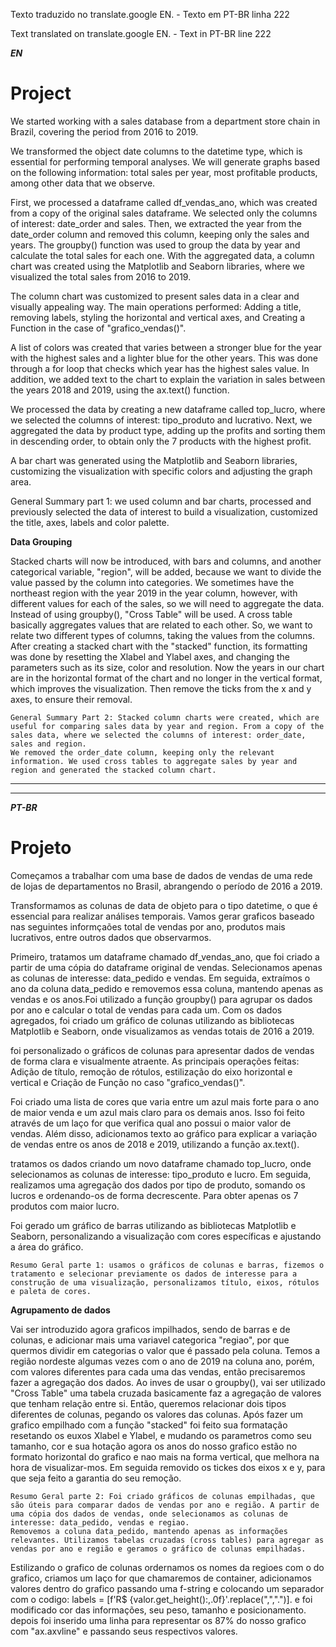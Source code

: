 Texto traduzido no translate.google EN. - Texto em PT-BR linha 222

Text translated on translate.google EN. - Text in PT-BR line 222



***EN***


# Project

We started working with a sales database from a department store chain in Brazil, covering the period from 2016 to 2019.

We transformed the object date columns to the datetime type, which is essential for performing temporal analyses. We will generate graphs based on the following information: total sales per year, most profitable products, among other data that we observe.

First, we processed a dataframe called df_vendas_ano, which was created from a copy of the original sales dataframe. We selected only the columns of interest: date_order and sales. Then, we extracted the year from the date_order column and removed this column, keeping only the sales and years. The groupby() function was used to group the data by year and calculate the total sales for each one. With the aggregated data, a column chart was created using the Matplotlib and Seaborn libraries, where we visualized the total sales from 2016 to 2019.

The column chart was customized to present sales data in a clear and visually appealing way. The main operations performed: Adding a title, removing labels, styling the horizontal and vertical axes, and Creating a Function in the case of "grafico_vendas()".

A list of colors was created that varies between a stronger blue for the year with the highest sales and a lighter blue for the other years. This was done through a for loop that checks which year has the highest sales value. In addition, we added text to the chart to explain the variation in sales between the years 2018 and 2019, using the ax.text() function.

We processed the data by creating a new dataframe called top_lucro, where we selected the columns of interest: tipo_produto and lucrativo. Next, we aggregated the data by product type, adding up the profits and sorting them in descending order, to obtain only the 7 products with the highest profit.

A bar chart was generated using the Matplotlib and Seaborn libraries, customizing the visualization with specific colors and adjusting the graph area.

General Summary part 1: we used column and bar charts, processed and previously selected the data of interest to build a visualization, customized the title, axes, labels and color palette.


**Data Grouping**

Stacked charts will now be introduced, with bars and columns, and another categorical variable, "region", will be added, because we want to divide the value passed by the column into categories. We sometimes have the northeast region with the year 2019 in the year column, however, with different values ​​for each of the sales, so we will need to aggregate the data. Instead of using groupby(), "Cross Table" will be used. A cross table basically aggregates values ​​that are related to each other. So, we want to relate two different types of columns, taking the values ​​from the columns.
After creating a stacked chart with the "stacked" function, its formatting was done by resetting the Xlabel and Ylabel axes, and changing the parameters such as its size, color and resolution. Now the years in our chart are in the horizontal format of the chart and no longer in the vertical format, which improves the visualization. Then remove the ticks from the x and y axes, to ensure their removal.

    General Summary Part 2: Stacked column charts were created, which are useful for comparing sales data by year and region. From a copy of the sales data, where we selected the columns of interest: order_date, sales and region.
    We removed the order_date column, keeping only the relevant information. We used cross tables to aggregate sales by year and region and generated the stacked column chart.





---
---
***PT-BR***

# Projeto

Começamos a trabalhar com uma base de dados de vendas de uma rede de lojas de departamentos no Brasil, abrangendo o período de 2016 a 2019.


Transformamos as colunas de data de objeto para o tipo datetime, o que é essencial para realizar análises temporais. Vamos gerar graficos baseado nas seguintes informçaões total de vendas por ano, produtos mais lucrativos, entre outros dados que observarmos.

Primeiro, tratamos um dataframe chamado df_vendas_ano, que foi criado a partir de uma cópia do dataframe original de vendas. Selecionamos apenas as colunas de interesse: data_pedido e vendas. Em seguida, extraímos o ano da coluna data_pedido e removemos essa coluna, mantendo apenas as vendas e os anos.Foi utilizado a função groupby() para agrupar os dados por ano e calcular o total de vendas para cada um. Com os dados agregados, foi criado um gráfico de colunas utilizando as bibliotecas Matplotlib e Seaborn, onde visualizamos as vendas totais de 2016 a 2019.

 foi personalizado o gráficos de colunas para apresentar dados de vendas de forma clara e visualmente atraente. As principais operações feitas: Adição de título, remoção de rótulos, estilização do eixo horizontal e vertical e Criação de Função no caso "grafico_vendas()".

 Foi criado uma lista de cores que varia entre um azul mais forte para o ano de maior venda e um azul mais claro para os demais anos. Isso foi feito através de um laço for que verifica qual ano possui o maior valor de vendas. Além disso, adicionamos texto ao gráfico para explicar a variação de vendas entre os anos de 2018 e 2019, utilizando a função ax.text().

tratamos os dados criando um novo dataframe chamado top_lucro, onde selecionamos as colunas de interesse: tipo_produto e lucro. Em seguida, realizamos uma agregação dos dados por tipo de produto, somando os lucros e ordenando-os de forma decrescente. Para obter apenas os 7 produtos com maior lucro.

Foi gerado um gráfico de barras utilizando as bibliotecas Matplotlib e Seaborn, personalizando a visualização com cores específicas e ajustando a área do gráfico.


    Resumo Geral parte 1: usamos o gráficos de colunas e barras, fizemos o tratamento e selecionar previamente os dados de interesse para a construção de uma visualização, personalizamos título, eixos, rótulos e paleta de cores.


**Agrupamento de dados**

Vai ser introduzido agora graficos impilhados, sendo de barras e de colunas, e adicionar mais uma variavel categorica "regiao", por que quermos dividir em categorias o valor que é passado pela coluna. Temos a região nordeste algumas vezes com o ano de 2019 na coluna ano, porém, com valores diferentes para cada uma das vendas, então precisaremos fazer a agregação dos dados. Ao inves de usar o groupby(), vai ser utilizado "Cross Table" uma tabela cruzada basicamente faz a agregação de valores que tenham relação entre si. Então, queremos relacionar dois tipos diferentes de colunas, pegando os valores das colunas.
Após fazer um grafico empilhado com a função "stacked" foi feito sua formatação resetando os euxos Xlabel e Ylabel, e mudando os parametros como seu tamanho, cor e sua hotação agora os anos do nosso grafico estão no formato horizontal do grafico e nao mais na forma vertical, que melhora na hora de visualizar-mos. Em seguida removido os tickes dos eixos x e y, para que seja feito a garantia do seu remoção.

    Resumo Geral parte 2: Foi criado gráficos de colunas empilhadas, que são úteis para comparar dados de vendas por ano e região. A partir de uma cópia dos dados de vendas, onde selecionamos as colunas de interesse: data_pedido, vendas e regiao.
    Removemos a coluna data_pedido, mantendo apenas as informações relevantes. Utilizamos tabelas cruzadas (cross tables) para agregar as vendas por ano e região e geramos o gráfico de colunas empilhadas.



Estilizando o grafico de colunas ordernamos os nomes da regioes com o do grafico, criamos um laço for que chamaremos de container, adicionamos valores dentro do grafico passando uma f-string e colocando um separador com o codigo: labels = [f'R$ {valor.get_height():,.0f}'.replace(",",".")]. e foi modificado cor das informações, seu peso, tamanho e posicionamento. depois foi inserido uma linha para representar os 87% do nosso grafico com "ax.axvline" e passando seus respectivos valores.








